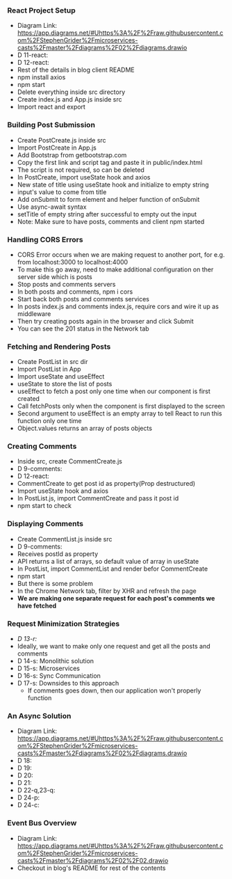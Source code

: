 ### React Project Setup
* Diagram Link: https://app.diagrams.net/#Uhttps%3A%2F%2Fraw.githubusercontent.com%2FStephenGrider%2Fmicroservices-casts%2Fmaster%2Fdiagrams%2F02%2Fdiagrams.drawio
* D 11-react:
* D 12-react:
* Rest of the details in blog client README 
* npm install axios
* npm start
* Delete everything inside src directory
* Create index.js and App.js inside src
* Import react and export 

### Building Post Submission
* Create PostCreate.js inside src
* Import PostCreate in App.js
* Add Bootstrap from getbootstrap.com
* Copy the first link and script tag and paste it in public/index.html
* The script is not required, so can be deleted
* In PostCreate, import useState hook and axios
* New state of title using useState hook and initialize to empty string
* input's value to come from title
* Add onSubmit to form element and helper function of onSubmit
* Use async-await syntax
* setTitle of empty string after successful to empty out the input
* Note: Make sure to have posts, comments and client npm started

### Handling CORS Errors
* CORS Error occurs when we are making request to another port, for e.g. from localhost:3000 to localhost:4000
* To make this go away, need to make additional configuration on ther server side which is posts
* Stop posts and comments servers
* In both posts and comments, npm i cors
* Start back both posts and comments services
* In posts index.js and comments index.js, require cors and wire it up as middleware
* Then try creating posts again in the browser and click Submit
* You can see the 201 status in the Network tab

### Fetching and Rendering Posts
* Create PostList in src dir
* Import PostList in App 
* Import useState and useEffect
* useState to store the list of posts
* useEffect to fetch a post only one time when our component is first created
* Call fetchPosts only when the component is first displayed to the screen
* Second argument to useEffect is an empty array to tell React to run this function only one time
* Object.values returns an array of posts objects

### Creating Comments
* Inside src, create CommentCreate.js
* D 9-comments:
* D 12-react:
* CommentCreate to get post id as property(Prop destructured)
* Import useState hook and axios
* In PostList.js, import CommentCreate and pass it post id
* npm start to check

### Displaying Comments
* Create CommentList.js inside src
* D 9-comments:
* Receives postId as property
* API returns a list of arrays, so default value of array in useState
* In PostList, import CommentList and render befor CommentCreate
* npm start
* But there is some problem
* In the Chrome Network tab, filter by XHR and refresh the page
* **We are making one separate request for each post's comments we have fetched**

### Request Minimization Strategies
* *D 13-r:*
* Ideally, we want to make only one request and get all the posts and comments
* D 14-s: Monolithic solution
* D 15-s: Microservices
* D 16-s: Sync Communication
* D 17-s: Downsides to this approach
  * If comments goes down, then our application won't properly function

### An Async Solution
* Diagram Link: https://app.diagrams.net/#Uhttps%3A%2F%2Fraw.githubusercontent.com%2FStephenGrider%2Fmicroservices-casts%2Fmaster%2Fdiagrams%2F02%2Fdiagrams.drawio
* D 18:
* D 19:
* D 20:
* D 21:
* D 22-q,23-q:
* D 24-p:
* D 24-c:

### Event Bus Overview
* Diagram Link: https://app.diagrams.net/#Uhttps%3A%2F%2Fraw.githubusercontent.com%2FStephenGrider%2Fmicroservices-casts%2Fmaster%2Fdiagrams%2F02%2F02.drawio
* Checkout in blog's README for rest of the contents